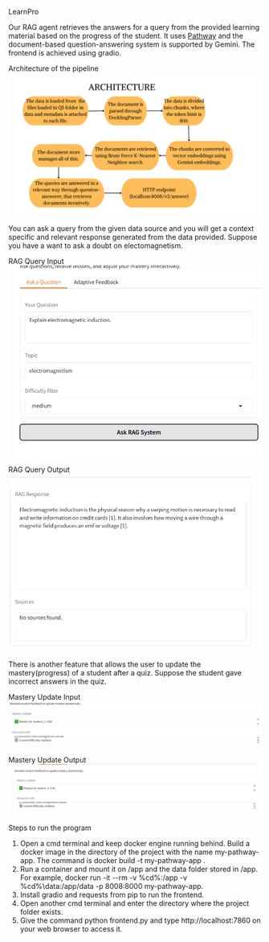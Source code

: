 LearnPro

Our RAG agent retrieves the answers for a query from the provided learning material based on the progress of the student. It uses [Pathway](https://pathway.com/) and the document-based question-answering system is supported by Gemini. The frontend is achieved using gradio.

Architecture of the pipeline
![Architecture](<The data is loaded from the files loaded in Q5 folder in data..png>)

You can ask a query from the given data source and you will get a context specific and relevant response generated from the data provided.
Suppose you have a want to ask a doubt on electomagnetism.

RAG Query Input
![RAG Query Input](<rag query input.png>)

RAG Query Output
![RAG Query Output](<rag query output.png>)

There is another feature that allows the user to update the mastery(progress) of a student after a quiz. 
Suppose the student gave incorrect answers in the quiz.

Mastery Update Input
![Mastery is 0.6](<mastery update input.png>)

Mastery Update Output
![Mastery is reduced to 0.55](<mastery update output.png>)

Steps to run the program
1. Open a cmd terminal and keep docker engine running behind. Build a docker image in the directory of the project with the name my-pathway-app. The command is
docker build -t my-pathway-app . 
2. Run a container and mount it on /app and the data folder stored in /app. For example, docker run -it --rm -v %cd%:/app -v %cd%\data:/app/data -p 8008:8000 my-pathway-app.
3. Install gradio and requests from pip to run the frontend.
3. Open another cmd terminal and enter the directory where the project folder exists.
4. Give the command python frontend.py and type http://localhost:7860 on your web browser to access it.
